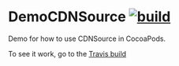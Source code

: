 # DemoCDNSource [![build](https://travis-ci.org/igor-makarov/DemoCDNSource.svg?branch=master)](https://travis-ci.org/igor-makarov/DemoCDNSource)
Demo for how to use CDNSource in CocoaPods.

To see it work, go to the [Travis build](https://travis-ci.org/igor-makarov/DemoCDNSource)

